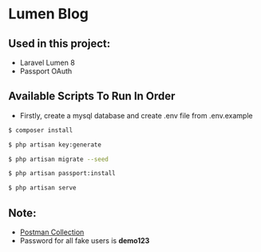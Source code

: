 # Lumen Blog

## Used in this project:
* Laravel Lumen 8
* Passport OAuth

## Available Scripts To Run In Order
* Firstly, create a mysql database and create .env file from .env.example

```bash 
$ composer install
```
```bash 
$ php artisan key:generate
```
```bash 
$ php artisan migrate --seed
```
```bash 
$ php artisan passport:install
```
```bash 
$ php artisan serve
```

## Note:
* [Postman Collection](https://www.postman.com/collections/b03d3372aa7e457564b3)
* Password for all fake users is <b>demo123</b>
